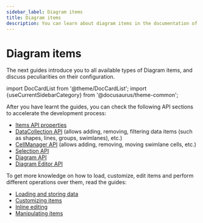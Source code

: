 ```yaml
---
sidebar_label: Diagram items
title: Diagram items
description: You can learn about diagram items in the documentation of the DHTMLX JavaScript Diagram library. Browse developer guides and API reference, try out code examples and live demos, and download a free 30-day evaluation version of DHTMLX Diagram.
---
```


# Diagram items

The next guides introduce you to all available types of Diagram items, and discuss peculiarities on their configuration.

import DocCardList from '@theme/DocCardList';
import {useCurrentSidebarCategory} from '@docusaurus/theme-common';

<DocCardList items={useCurrentSidebarCategory().items}/>

After you have learnt the guides, you can check the following API sections to accelerate the development process:

- [Items API properties](category/items-api.md)
- [DataCollection API](api/data_collection.md) (allows adding, removing, filtering data items (such as shapes, lines, groups, swimlanes), etc.)
- [CellManager API](api/cell_manager.md) (allows adding, removing, moving swimlane cells, etc.)
- [Selection API](api/selection.md)
- [Diagram API](api/diagram/api_overview.md)
- [Diagram Editor API](api/editor/api_overview.md)

To get more knowledge on how to load, customize, edit items and perform different operations over them, read the guides:

- [Loading and storing data](guides/loading_data.md)
- [Customizing items](guides/customization.md)
- [Inline editing](guides/inline_editing.md)
- [Manipulating items](guides/manipulating_items.md)